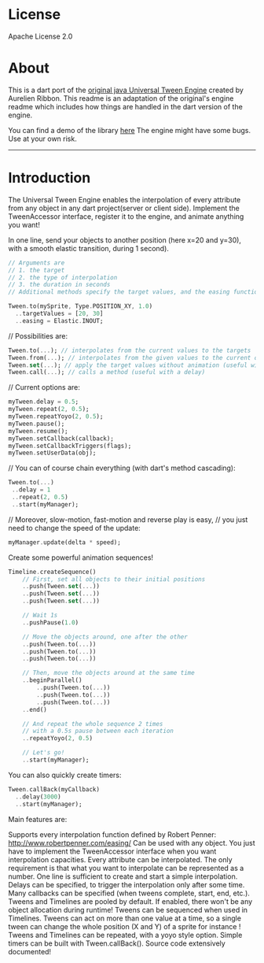 License
=======

Apache License 2.0

About
=====

This is a dart port of the [original java Universal Tween Engine][1] created by Aurelien Ribbon. This readme is an adaptation of the original's engine 
readme which includes how things are handled in the dart version of the engine.

You can find a demo of the library [here][2]
The engine might have some bugs. Use at your own risk.
______

Introduction
============

The Universal Tween Engine enables the interpolation of every attribute from any object in any dart project(server or client side). Implement the TweenAccessor interface, register it to the engine, and animate anything you want!

In one line, send your objects to another position (here x=20 and y=30), with a smooth elastic transition, during 1 second).

```dart
// Arguments are 
// 1. the target
// 2. the type of interpolation
// 3. the duration in seconds
// Additional methods specify the target values, and the easing function. 

Tween.to(mySprite, Type.POSITION_XY, 1.0)
  ..targetValues = [20, 30]
  ..easing = Elastic.INOUT;
```

// Possibilities are:

```dart
Tween.to(...); // interpolates from the current values to the targets
Tween.from(...); // interpolates from the given values to the current ones
Tween.set(...); // apply the target values without animation (useful with a delay)
Tween.call(...); // calls a method (useful with a delay)
```

// Current options are:

```dart
myTween.delay = 0.5;
myTween.repeat(2, 0.5);
myTween.repeatYoyo(2, 0.5);
myTween.pause();
myTween.resume();
myTween.setCallback(callback);
myTween.setCallbackTriggers(flags);
myTween.setUserData(obj);
```

// You can of course chain everything (with dart's method cascading):

```dart
Tween.to(...)
 ..delay = 1
 ..repeat(2, 0.5)
 ..start(myManager);
```

// Moreover, slow-motion, fast-motion and reverse play is easy,
// you just need to change the speed of the update:

```dart
myManager.update(delta * speed);
```

Create some powerful animation sequences!

```dart
Timeline.createSequence()
    // First, set all objects to their initial positions
    ..push(Tween.set(...))
    ..push(Tween.set(...))
    ..push(Tween.set(...))

    // Wait 1s
    ..pushPause(1.0)

    // Move the objects around, one after the other
    ..push(Tween.to(...))
    ..push(Tween.to(...))
    ..push(Tween.to(...))

    // Then, move the objects around at the same time
    ..beginParallel()
        ..push(Tween.to(...))
        ..push(Tween.to(...))
        ..push(Tween.to(...))
    ..end()

    // And repeat the whole sequence 2 times
    // with a 0.5s pause between each iteration
    ..repeatYoyo(2, 0.5)

    // Let's go!
    ..start(myManager);
```

You can also quickly create timers:

```dart
Tween.callBack(myCallback)
  ..delay(3000)
  ..start(myManager);
```

Main features are:

Supports every interpolation function defined by Robert Penner: http://www.robertpenner.com/easing/
Can be used with any object. You just have to implement the TweenAccessor interface when you want interpolation capacities.
Every attribute can be interpolated. The only requirement is that what you want to interpolate can be represented as a number.
One line is sufficient to create and start a simple interpolation.
Delays can be specified, to trigger the interpolation only after some time.
Many callbacks can be specified (when tweens complete, start, end, etc.).
Tweens and Timelines are pooled by default. If enabled, there won't be any object allocation during runtime! 
Tweens can be sequenced when used in Timelines.
Tweens can act on more than one value at a time, so a single tween can change the whole position (X and Y) of a sprite for instance !
Tweens and Timelines can be repeated, with a yoyo style option.
Simple timers can be built with Tween.callBack().
Source code extensively documented!


  [1]: https://code.google.com/p/java-universal-tween-engine/
  [2]: http://xaguzman.github.io/tween-engine-dart/
